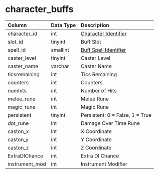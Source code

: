 # character\_buffs

| Column | Data Type | Description |
| :--- | :--- | :--- |
| character\_id | int | [Character Identifier](character_data.md) |
| slot\_id | tinyint | Buff Slot |
| spell\_id | smallint | [Buff Spell Identifier](https://github.com/EQEmu/docs-db-schema/tree/e0eb157dbf5563b03c0faf391abc87ec69239f4a/docs/categories/characters/spells_new.md) |
| caster\_level | tinyint | Caster Level |
| caster\_name | varchar | Caster Name |
| ticsremaining | int | Tics Remaining |
| counters | int | Counters |
| numhits | int | Number of Hits |
| melee\_rune | int | Melee Rune |
| magic\_rune | int | Magic Rune |
| persistent | tinyint | Persistent: 0 = False, 1 = True |
| dot\_rune | int | Damage Over Time Rune |
| caston\_x | int | X Coordinate |
| caston\_y | int | Y Coordinate |
| caston\_z | int | Z Coordinate |
| ExtraDIChance | int | Extra DI Chance |
| instrument\_mod | int | Instrument Modifier |

